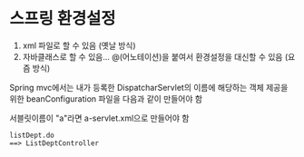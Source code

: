 # 스프링 환경설정
1. xml 파일로 할 수 있음 (옛날 방식)
2. 자바클래스로 할 수 있음... @(어노테이션)을 붙여서 환경설정을 대신할 수 있음 (요즘 방식)

Spring mvc에서는 내가 등록한 DispatcharServlet의 이름에 해당하는 객체 제공을 위한 beanConfiguration 파일을 다음과 같이 만들어야 함

서블릿이름이 "a"라면 a-servlet.xml으로 만들어야 함 
```
listDept.do
==> ListDeptController
```
